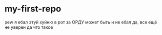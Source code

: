 # my-first-repo
pew
я ебал этуй хуйню в рот
за ОРДУ
может быть и не ебал
да, все ещё не уверен
да что такое